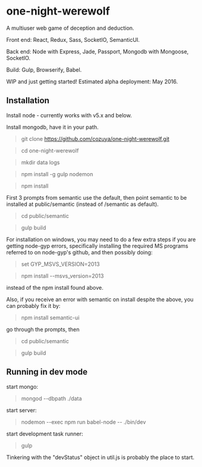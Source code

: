 one-night-werewolf
======================

A multiuser web game of deception and deduction.

Front end: React, Redux, Sass, SocketIO, SemanticUI.

Back end: Node with Express, Jade, Passport, Mongodb with Mongoose, SocketIO.

Build: Gulp, Browserify, Babel.

WIP and just getting started!  Estimated alpha deployment: May 2016.

## Installation ##

Install node - currently works with v5.x and below.

Install mongodb, have it in your path.

> git clone https://github.com/cozuya/one-night-werewolf.git

> cd one-night-werewolf

> mkdir data logs

> npm install -g gulp nodemon

> npm install

First 3 prompts from semantic use the default, then point semantic to be installed at public/semantic (instead of /semantic as default).

> cd public/semantic

> gulp build

For installation on windows, you may need to do a few extra steps if you are getting node-gyp errors, specifically installing the required MS programs referred to on node-gyp's github, and then possibly doing:

> set GYP_MSVS_VERSION=2013

> npm install --msvs_version=2013

instead of the npm install found above.

Also, if you receive an error with semantic on install despite the above, you can probably fix it by:

> npm install semantic-ui

go through the prompts, then

> cd public/semantic

> gulp build

## Running in dev mode ##

start mongo:

> mongod --dbpath ./data

start server:

> nodemon --exec npm run babel-node -- ./bin/dev

start development task runner:

> gulp

Tinkering with the "devStatus" object in util.js is probably the place to start.